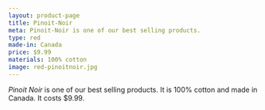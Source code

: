 ```yaml
---
layout: product-page
title: Pinoit-Noir
meta: Pinoit-Noir is one of our best selling products.
type: red
made-in: Canada
price: $9.99
materials: 100% cotton
image: red-pinoitnoir.jpg
---
```


*Pinoit Noir* is one of our best selling products. It is 100% cotton and made in Canada. It costs $9.99.

